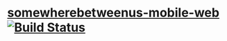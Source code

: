 # [somewherebetweenus-mobile-web](https://github.com/CenTexDevs/somewherebetweenus-mobile-web) [![Build Status](https://travis-ci.org/CenTexDevs/somewherebetweenus-mobile-web.svg?branch=master)](https://travis-ci.org/CenTexDevs/somewherebetweenus-mobile-web)
